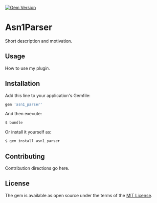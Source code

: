 [![Gem Version](https://badge.fury.io/rb/asn1_parser.svg)](https://badge.fury.io/rb/asn1_parser)

# Asn1Parser
Short description and motivation.

## Usage
How to use my plugin.

## Installation
Add this line to your application's Gemfile:

```ruby
gem 'asn1_parser'
```

And then execute:
```bash
$ bundle
```

Or install it yourself as:
```bash
$ gem install asn1_parser
```

## Contributing
Contribution directions go here.

## License
The gem is available as open source under the terms of the [MIT License](http://opensource.org/licenses/MIT).
